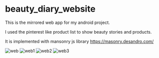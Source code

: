 # beauty_diary_website

This is the mirrored web app for my android project.

I used the pinterest like product list to show beauty stories and products.

It is implemented with mansonry js library
https://masonry.desandro.com/

![web](https://user-images.githubusercontent.com/36559714/36660164-03e5519e-1a8c-11e8-9ec9-c24e9d0f4f4b.png)
![web1](https://user-images.githubusercontent.com/36559714/36660167-05b5a17c-1a8c-11e8-8694-0b74bc8b7673.png)
![web2](https://user-images.githubusercontent.com/36559714/36660169-0786c058-1a8c-11e8-967c-8941a6d36918.png)
![web3](https://user-images.githubusercontent.com/36559714/36660171-09451b74-1a8c-11e8-9b19-ba08376361e3.png)
